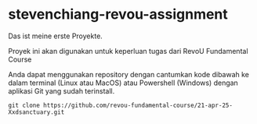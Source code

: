 # stevenchiang-revou-assignment

Das ist meine erste Proyekte.

Proyek ini akan digunakan untuk keperluan tugas dari RevoU Fundamental Course

Anda dapat menggunakan repository dengan cantumkan kode dibawah ke dalam terminal (Linux atau MacOS) atau Powershell (Windows) dengan aplikasi Git yang sudah terinstall.

`git clone https://github.com/revou-fundamental-course/21-apr-25-Xxdsanctuary.git`